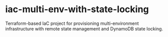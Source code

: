 # iac-multi-env-with-state-locking
Terraform-based IaC project for provisioning multi-environment infrastructure with remote state management and DynamoDB state locking.
